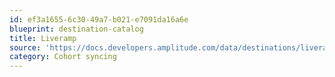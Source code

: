 ```yaml
---
id: ef3a1655-6c30-49a7-b021-e7091da16a6e
blueprint: destination-catalog
title: Liveramp
source: 'https://docs.developers.amplitude.com/data/destinations/liveramp'
category: Cohort syncing
---
```

